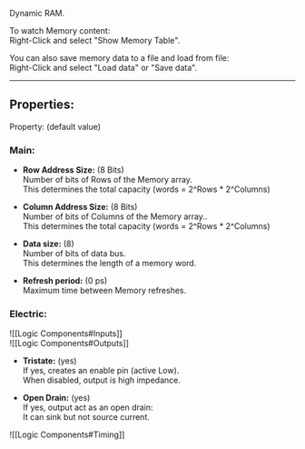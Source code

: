 Dynamic RAM.<br>

To watch Memory content:<br>
Right-Click and select "Show Memory Table".<br>

You can also save memory data to a file and load from file:<br>
Right-Click and select "Load data" or "Save data".

---

## Properties:
Property: (default value)

### Main:
- **Row Address Size:** (8 Bits)<br>
   Number of bits of Rows of the Memory array.<br>
   This determines the total capacity (words = 2^Rows * 2^Columns)<br>

- **Column Address Size:** (8 Bits)<br>
   Number of bits of Columns of the Memory array..<br>
   This determines the total capacity (words = 2^Rows * 2^Columns)<br>

- **Data size:** (8)<br>
   Number of bits of data bus.<br>
   This determines the length of a memory word.<br>

- **Refresh period:** (0 ps)<br>
   Maximum time between Memory refreshes.<br>

### Electric:
![[Logic Components#Inputs]]<br>
![[Logic Components#Outputs]]<br>
- **Tristate:** (yes)<br>
   If yes, creates an enable pin (active Low).<br>
   When disabled, output is high impedance.<br>
      
- **Open Drain:** (yes)<br>
   If yes, output act as an open drain:<br>
   It can sink but not source current.<br>
   
![[Logic Components#Timing]]<br>